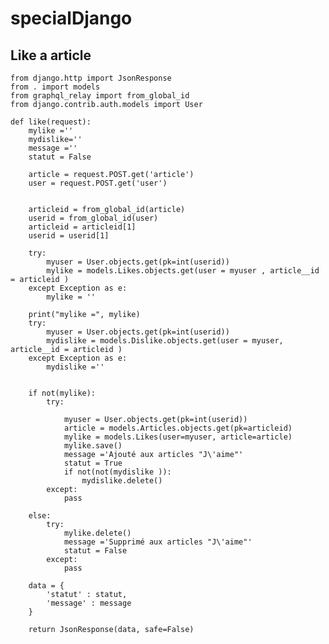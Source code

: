 # specialDjango

## Like a article

    from django.http import JsonResponse
    from . import models
    from graphql_relay import from_global_id
    from django.contrib.auth.models import User

    def like(request):
        mylike =''
        mydislike=''
        message =''
        statut = False

        article = request.POST.get('article')
        user = request.POST.get('user')


        articleid = from_global_id(article)
        userid = from_global_id(user)
        articleid = articleid[1]
        userid = userid[1]

        try:
            myuser = User.objects.get(pk=int(userid))
            mylike = models.Likes.objects.get(user = myuser , article__id = articleid )
        except Exception as e:
            mylike = ''

        print("mylike =", mylike)
        try:
            myuser = User.objects.get(pk=int(userid))
            mydislike = models.Dislike.objects.get(user = myuser, article__id = articleid )
        except Exception as e:
            mydislike =''


        if not(mylike):
            try:

                myuser = User.objects.get(pk=int(userid))
                article = models.Articles.objects.get(pk=articleid)
                mylike = models.Likes(user=myuser, article=article)
                mylike.save()
                message ='Ajouté aux articles "J\'aime"'
                statut = True
                if not(not(mydislike )):
                    mydislike.delete()  
            except: 
                pass

        else:
            try:
                mylike.delete()
                message ='Supprimé aux articles "J\'aime"'
                statut = False
            except:
                pass

        data = {
            'statut' : statut,
            'message' : message
        }

        return JsonResponse(data, safe=False)
